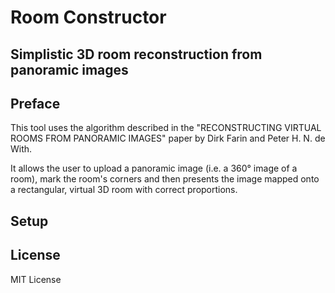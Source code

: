 # Room Constructor
## Simplistic 3D room reconstruction from panoramic images

## Preface

This tool uses the algorithm described in the "RECONSTRUCTING VIRTUAL ROOMS FROM PANORAMIC IMAGES" paper by
Dirk Farin and Peter H. N. de With.

It allows the user to upload a panoramic image (i.e. a 360° image of a room), mark the room's corners and then presents the image
mapped onto a rectangular, virtual 3D room with correct proportions.

## Setup
## License

MIT License
